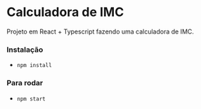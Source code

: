 # Calculadora de IMC

Projeto em React + Typescript fazendo uma calculadora de IMC.

### Instalação
- `npm install`

### Para rodar
- `npm start`